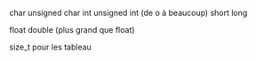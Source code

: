 
char
unsigned char
int
unsigned int (de o à beaucoup)
short
long

float 
double (plus grand que float)

size_t pour les tableau
